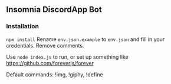 ## Insomnia DiscordApp Bot

### Installation
`npm install`
Rename `env.json.example` to `env.json` and fill in your credentials. Remove comments.

Use `node index.js` to run, or set up something like https://github.com/foreverjs/forever

Default commands: !img, !giphy, !define